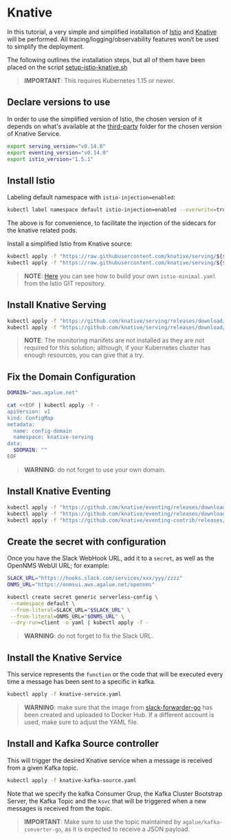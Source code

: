 # Knative

In this tutorial, a very simple and simplified installation of [Istio](https://istio.io) and [Knative](https://knative.dev/) will be performed. All tracing/logging/observability features won/t be used to simplify the deployment.

The following outlines the installation steps, but all of them have been placed on the script [setup-istio-knative.sh](./setup-istio-knative.sh)

> **IMPORTANT**: This requires Kubernetes 1.15 or newer.

## Declare versions to use

In order to use the simplified version of Istio, the chosen version of it depends on what's available at the [third-party](https://github.com/knative/serving/tree/master/third_party) folder for the chosen version of Knative Service.

```bash
export serving_version="v0.14.0"
export eventing_version="v0.14.0"
export istio_version="1.5.1"
```

## Install Istio

Labeling default namespace with `istio-injection=enabled`:

```bash
kubectl label namespace default istio-injection=enabled --overwrite=true
```

The above is for convenience, to facilitate the injection of the sidecars for the knative related pods.

Install a simplified Istio from Knative source:

```bash
kubectl apply -f "https://raw.githubusercontent.com/knative/serving/${serving_version}/third_party/istio-${istio_version}/istio-crds.yaml"
kubectl apply -f "https://raw.githubusercontent.com/knative/serving/${serving_version}/third_party/istio-${istio_version}/istio-minimal.yaml"
```

> **NOTE**: [Here](https://knative.dev/docs/install/installing-istio/#installing-istio-without-sidecar-injection) you can see how to build your own `istio-minimal.yaml` from the Istio GIT repository.

## Install Knative Serving

```bash
kubectl apply -f "https://github.com/knative/serving/releases/download/${serving_version}/serving-crds.yaml"
kubectl apply -f "https://github.com/knative/serving/releases/download/${serving_version}/serving-core.yaml"
```

> **NOTE**: The monitoring manifets are not installed as they are not required for this solution; although, if your Kubernetes cluster has enough resources, you can give that a try.

## Fix the Domain Configuration

```bash
DOMAIN="aws.agalue.net"

cat <<EOF | kubectl apply -f -
apiVersion: v1
kind: ConfigMap
metadata:
  name: config-domain
  namespace: knative-serving
data:
  $DOMAIN: ""
EOF
```

> **WARNING**: do not forget to use your own domain.

## Install Knative Eventing

```bash
kubectl apply -f "https://github.com/knative/eventing/releases/download/${eventing_version}/eventing-crds.yaml"
kubectl apply -f "https://github.com/knative/eventing/releases/download/${eventing_version}/eventing-core.yaml"
kubectl apply -f "https://github.com/knative/eventing-contrib/releases/download/${eventing_version}/kafka-source.yaml"
```

## Create the secret with configuration

Once you have the Slack WebHook URL, add it to a `secret`, as well as the OpenNMS WebUI URL; for example:

```bash
SLACK_URL="https://hooks.slack.com/services/xxx/yyy/zzzz"
ONMS_URL="https://onmsui.aws.agalue.net/opennms"

kubectl create secret generic serverless-config \
 --namespace default \
 --from-literal=SLACK_URL="$SLACK_URL" \
 --from-literal=ONMS_URL="$ONMS_URL" \
 --dry-run=client -o yaml | kubectl apply -f -
```

> **WARNING**: do not forget to fix the Slack URL.

## Install the Knative Service

This service represents the `function` or the code that will be executed every time a message has been sent to a specific in kafka.

```bash
kubectl apply -f knative-service.yaml
```

> **WARNING**: make sure that the image from [slack-forwarder-go](./slack-forwarder-go) has been created and uploaded to Docker Hub. If a different account is used, make sure to adjust the YAML file.

## Install and Kafka Source controller

This will trigger the desired Knative service when a message is received from a given Kafka topic.

```bash
kubectl apply -f knative-kafka-source.yaml
```

Note that we specify the kafka Consumer Grup, the Kafka Cluster Bootstrap Server, the Kafka Topic and the `ksvc` that will be triggered when a new messages is received from the topic.

> **IMPORTANT**: Make sure to use the topic maintained by `agalue/kafka-converter-go`, as it is expected to receive a JSON payload.
